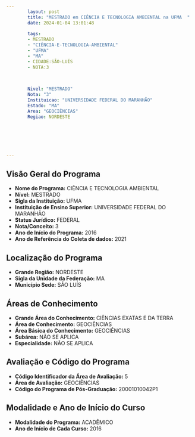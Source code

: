 ```yaml
---
        layout: post
        title: "MESTRADO em CIÊNCIA E TECNOLOGIA AMBIENTAL na UFMA  "
        date: 2024-01-04 13:01:48
     
        tags:
        - MESTRADO
        - "CIÊNCIA-E-TECNOLOGIA-AMBIENTAL"
        - "UFMA"
        - "MA"
        - CIDADE:SÃO-LUÍS
        - NOTA:3
        
       

        Nivel: "MESTRADO"
        Nota: "3"
        Instituicao: "UNIVERSIDADE FEDERAL DO MARANHÃO"
        Estado: "MA"
        Area: "GEOCIÊNCIAS"
        Regiao: NORDESTE
        
        
        
        
        
        
---
```

## Visão Geral do Programa
- **Nome do Programa:** CIÊNCIA E TECNOLOGIA AMBIENTAL
- **Nível:** MESTRADO
- **Sigla da Instituição:** UFMA
- **Instituição de Ensino Superior:** UNIVERSIDADE FEDERAL DO MARANHÃO
- **Status Jurídico:** FEDERAL
- **Nota/Conceito:** 3
- **Ano de Início do Programa:** 2016
- **Ano de Referência do Coleta de dados:** 2021

## Localização do Programa
- **Grande Região:** NORDESTE
- **Sigla da Unidade da Federação:** MA
- **Município Sede:** SÃO LUÍS

## Áreas de Conhecimento
- **Grande Área do Conhecimento:** CIÊNCIAS EXATAS E DA TERRA
- **Área de Conhecimento:** GEOCIÊNCIAS
- **Área Básica do Conhecimento:** GEOCIÊNCIAS
- **Subárea:** NÃO SE APLICA
- **Especialidade:** NÃO SE APLICA

## Avaliação e Código do Programa
- **Código Identificador da Área de Avaliação:** 5
- **Área de Avaliação:** GEOCIÊNCIAS
- **Código do Programa de Pós-Graduação:** 20001010042P1


## Modalidade e Ano de Início do Curso
- **Modalidade do Programa:** ACADÊMICO
- **Ano de Início de Cada Curso:** 2016
